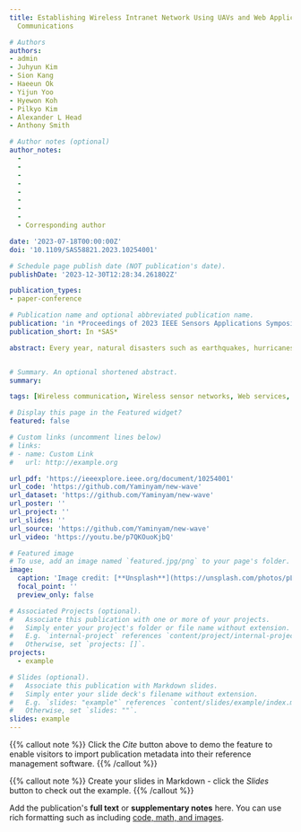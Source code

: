```yaml
---
title: Establishing Wireless Intranet Network Using UAVs and Web Application for Emergency
  Communications

# Authors
authors:
- admin
- Juhyun Kim
- Sion Kang
- Haeeun Ok
- Yijun Yoo
- Hyewon Koh
- Pilkyo Kim
- Alexander L Head
- Anthony Smith

# Author notes (optional)
author_notes:
  -
  -
  -
  -
  -
  -
  -
  -
  - Corresponding author

date: '2023-07-18T00:00:00Z'
doi: '10.1109/SAS58821.2023.10254001'

# Schedule page publish date (NOT publication's date).
publishDate: '2023-12-30T12:28:34.261802Z'

publication_types:
- paper-conference

# Publication name and optional abbreviated publication name.
publication: 'in *Proceedings of 2023 IEEE Sensors Applications Symposium (SAS)*'
publication_short: In *SAS*

abstract: Every year, natural disasters such as earthquakes, hurricanes, volcanic eruptions, and tsunamis occur around the world. Natural disasters not only cause economic damage and casualties, but also destroy entire infrastructures. When communication infrastructure is damaged, information exchange between rescuers and victims or among rescuers themselves is not smooth, which inevitably reduces the effectiveness of relief activities. The purpose of this study is to establish a communication network using unmanned aerial vehicles (UAVs) known as drones, and to provide smooth communication services to areas where communication facilities have been destroyed through web application development. A low-altitude aerial base station (ABS) is built using a drone and provides a wireless intranet communication network. The intranet-only web application is developed to provide a service that allows people to send and receive messages and location information. In future research, separating the communication network between rescuers and non-rescuers and using multiple ABSs to build the network could serve more people in a wider disaster area.


# Summary. An optional shortened abstract.
summary: 

tags: [Wireless communication, Wireless sensor networks, Web services, Tsunami, Communication networks, Synthetic aperture sonar, Wireless fidelity]

# Display this page in the Featured widget?
featured: false

# Custom links (uncomment lines below)
# links:
# - name: Custom Link
#   url: http://example.org

url_pdf: 'https://ieeexplore.ieee.org/document/10254001'
url_code: 'https://github.com/Yaminyam/new-wave'
url_dataset: 'https://github.com/Yaminyam/new-wave'
url_poster: ''
url_project: ''
url_slides: ''
url_source: 'https://github.com/Yaminyam/new-wave'
url_video: 'https://youtu.be/p7QKOuoKjbQ'

# Featured image
# To use, add an image named `featured.jpg/png` to your page's folder.
image:
  caption: 'Image credit: [**Unsplash**](https://unsplash.com/photos/pLCdAaMFLTE)'
  focal_point: ''
  preview_only: false

# Associated Projects (optional).
#   Associate this publication with one or more of your projects.
#   Simply enter your project's folder or file name without extension.
#   E.g. `internal-project` references `content/project/internal-project/index.md`.
#   Otherwise, set `projects: []`.
projects:
  - example

# Slides (optional).
#   Associate this publication with Markdown slides.
#   Simply enter your slide deck's filename without extension.
#   E.g. `slides: "example"` references `content/slides/example/index.md`.
#   Otherwise, set `slides: ""`.
slides: example
---
```


{{% callout note %}}
Click the _Cite_ button above to demo the feature to enable visitors to import publication metadata into their reference management software.
{{% /callout %}}

{{% callout note %}}
Create your slides in Markdown - click the _Slides_ button to check out the example.
{{% /callout %}}

Add the publication's **full text** or **supplementary notes** here. You can use rich formatting such as including [code, math, and images](https://docs.hugoblox.com/content/writing-markdown-latex/).
